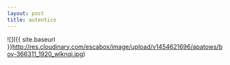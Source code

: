 ```yaml
---
layout: post
title: autentico
---
```


![]({{ site.baseurl }}http://res.cloudinary.com/escabox/image/upload/v1454621696/apatows/boy-366311_1920_wlknqi.jpg)
